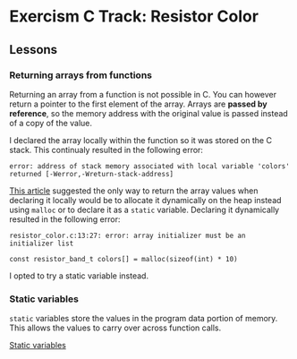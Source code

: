 # Exercism C Track: Resistor Color

## Lessons

### Returning arrays from functions

Returning an array from a function is not possible in C. You can however return a pointer to the first element of the array. Arrays are **passed by reference**, so the memory address with the original value is passed instead of a copy of the value.

I declared the array locally within the function so it was stored on the C stack. This continualy resulted in the following error: 

```error: address of stack memory associated with local variable 'colors' returned [-Werror,-Wreturn-stack-address]```

[This article](https://codeforwin.org/c-programming/pass-return-array-function-c) suggested the only way to return the array values when declaring it locally would be to allocate it dynamically on the heap instead using `malloc` or to declare it as a `static` variable. Declaring it dynamically resulted in the following error:

```resistor_color.c:13:27: error: array initializer must be an initializer list```

```const resistor_band_t colors[] = malloc(sizeof(int) * 10)```

I opted to try a static variable instead.

### Static variables

`static` variables store the values in the program data portion of memory. This allows the values to carry over across function calls.

[Static variables](https://codeforwin.org/c-programming/static-variables-c)